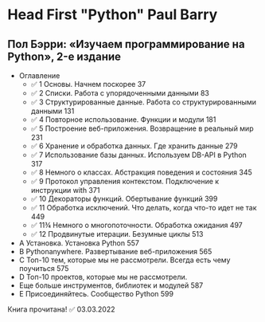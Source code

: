 # Head First "Python" Paul Barry

## Пол Бэрри: «Изучаем программирование на Python», 2-е издание

- Оглавление
  - :white_check_mark: 1 Основы. Начнем поскорее 37
  - :white_check_mark: 2 Списки. Работа с упорядоченными данными 83
  - :white_check_mark: 3 Структурированные данные. Работа со структурированными данными 131
  - :white_check_mark: 4 Повторное использование. Функции и модули 181
  - :white_check_mark: 5 Построение веб-приложения. Возвращение в реальный мир 231
  - :white_check_mark: 6 Хранение и обработка данных. Где хранить данные 279
  - :white_check_mark: 7 Использование базы данных. Используем DB-API в Python 317
  - :white_check_mark: 8 Немного о классах. Абстракция поведения и состояния 345
  - :white_check_mark: 9 Протокол управления контекстом. Подключение к инструкции with 371
  - :white_check_mark: 10 Декораторы функций. Обертывание функций 399
  - :white_check_mark: 11 Обработка исключений. Что делать, когда что-то идет не так 449
  - :white_check_mark: 11¾ Немного о многопоточности. Обработка ожидания 497
  - :white_check_mark: 12 Продвинутые итерации. Безумные циклы 513
- A Установка. Установка Python 557
- B Рythonanywhere. Развертывание веб-приложения 565
- C Топ-10 тем, которые мы не рассмотрели. Всегда есть чему поучиться 575
- D Топ-10 проектов, которые мы не рассмотрели.
- Еще больше инструментов, библиотек и модулей 587
- E Присоединяйтесь. Сообщество Python 599

Книга прочитана! :white_check_mark: 03.03.2022

